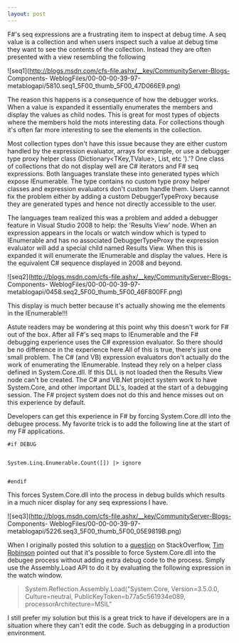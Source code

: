 ```yaml
---
layout: post
---
```

F#'s seq<T> expressions are a frustrating item to inspect at debug time. A
seq<T> value is a collection and when users inspect such a value at debug time
they want to see the contents of the collection. Instead they are often
presented with a view resembling the following

![seq1](http://blogs.msdn.com/cfs-file.ashx/__key/CommunityServer-Blogs-
Components-
WeblogFiles/00-00-00-39-97-metablogapi/5810.seq1_5F00_thumb_5F00_47D066E9.png)

The reason this happens is a consequence of how the debugger works. When a
value is expanded it essentially enumerates the members and display the values
as child nodes. This is great for most types of objects where the members
hold the mots interesting data. For collections though it's often far more
interesting to see the elements in the collection.

Most collection types don't have this issue because they are either custom
handled by the expression evaluator, arrays for example, or use a debugger
type proxy helper class (Dictionary<TKey,TValue>, List<T>, etc ').'? One class
of collections that do not display well are C# iterators and F# seq
expressions. Both languages translate these into generated types which expose
IEnumerable<T>. The type contains no custom type proxy helper classes and
expression evaluators don't custom handle them. Users cannot fix the problem
either by adding a custom DebuggerTypeProxy because they are generated types
and hence not directly accessible to the user.

The languages team realized this was a problem and added a debugger feature in
Visual Studio 2008 to help: the 'Results View' node. When an expression
appears in the locals or watch window which is typed to IEnumerable<T> and has
no associated DebuggerTypeProxy the expression evaluator will add a special
child named Results View. When this is expanded it will enumerate the
IEnumerable and display the values. Here is the equivalent C# sequence
displayed in 2008 and beyond.

![seq2](http://blogs.msdn.com/cfs-file.ashx/__key/CommunityServer-Blogs-
Components-
WeblogFiles/00-00-00-39-97-metablogapi/0458.seq2_5F00_thumb_5F00_46F800FF.png)

This display is much better because it's actually showing me the elements in
the IEnumerable<T>!!!

Astute readers may be wondering at this point why this doesn't work for F# out
of the box. After all F#'s seq<T> maps to IEnumerable<T> and the F# debugging
experience uses the C# expression evaluator. So there should be no difference
in the experience here.All of this is true, there's just one small problem.
The C# (and VB) expression evaluators don't actually do the work of
enumerating the IEnumerable<T>. Instead they rely on a helper class defined
in System.Core.dll. If this DLL is not loaded then the Results View node
can't be created. The C# and VB.Net project system work to have System.Core,
and other important DLL's, loaded at the start of a debugging session. The F#
project system does not do this and hence misses out on this experience by
default.

Developers can get this experience in F# by forcing System.Core.dll into the
debugee process. My favorite trick is to add the following line at the start
of my F# applications.

    
    
    #if DEBUG


    System.Linq.Enumerable.Count([]) |> ignore


    #endif


    


    

This forces System.Core.dll into the process in debug builds which results in
a much nicer display for any seq<T> expressions I have.

![seq3](http://blogs.msdn.com/cfs-file.ashx/__key/CommunityServer-Blogs-
Components-
WeblogFiles/00-00-00-39-97-metablogapi/5226.seq3_5F00_thumb_5F00_05E9819B.png)

When I originally posted this solution to a
[question](http://stackoverflow.com/q/3512266/23283) on StackOverflow, [Tim
Robinson](http://stackoverflow.com/users/32133/tim-robinson) pointed out that
it's possible to force System.Core.dll into the debugee process without adding
extra debug code to the process. Simply use the Assembly.Load API to do it by
evaluating the following expression in the watch window.

> System.Reflection.Assembly.Load("System.Core, Version=3.5.0.0,
Culture=neutral, PublicKeyToken=b77a5c561934e089, processorArchitecture=MSIL"

I still prefer my solution but this is a great trick to have if developers are
in a situation where they can't edit the code. Such as debugging in a
production environment.

